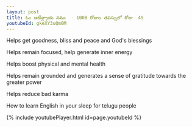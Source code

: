 ```yaml
---
layout: post
title: ఓం ఆటీన్ద్రాయ నమః  - 1008 రోజుల తపస్సులో రోజు  49
youtubeId: gkeXY3uQm0M
---
```

 
 
Helps get goodness, bliss and peace and God's blessings
 
Helps remain focused, help generate inner energy 
 
Helps boost physical and mental health 
 
Helps remain grounded and generates a sense of gratitude towards the greater power 
 
Helps reduce bad karma
 
How to learn English in your sleep for telugu people
 
 
 
 


{% include youtubePlayer.html id=page.youtubeId %}
 
